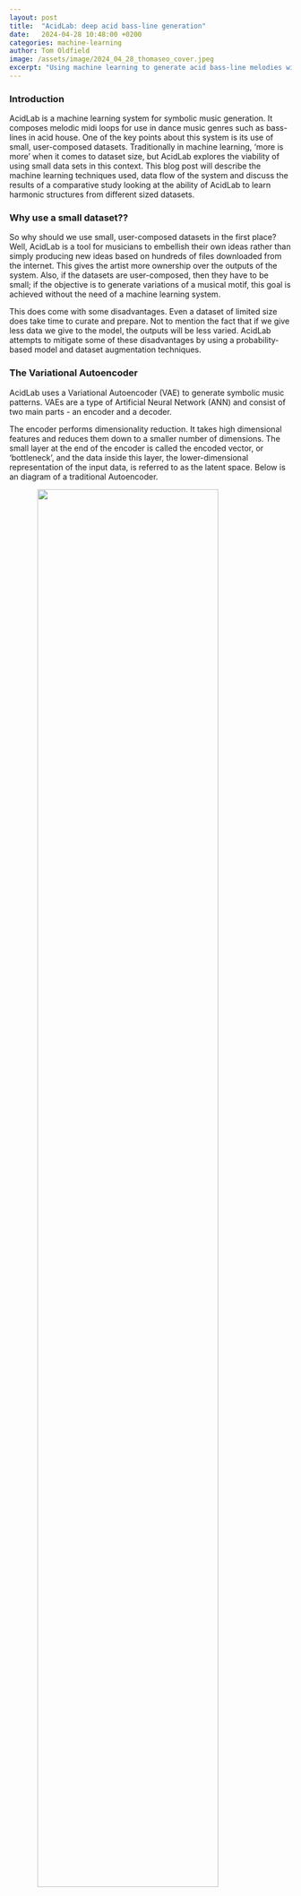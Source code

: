 ```yaml
---
layout: post
title:  "AcidLab: deep acid bass-line generation"
date:   2024-04-28 10:48:00 +0200
categories: machine-learning
author: Tom Oldfield
image: /assets/image/2024_04_28_thomaseo_cover.jpeg
excerpt: "Using machine learning to generate acid bass-line melodies with user-created datasets."
---
```

### Introduction
AcidLab is a machine learning system for symbolic music generation. It composes melodic midi loops for use in dance music genres such as bass-lines in acid house. One of the key points about this system is its use of small, user-composed datasets. Traditionally in machine learning, ‘more is more’ when it comes to dataset size, but AcidLab explores the viability of using small data sets in this context. This blog post will describe the machine learning techniques used, data flow of the system and discuss the results of a comparative study looking at the ability of AcidLab to learn harmonic structures from different sized datasets.
<br>

### Why use a small dataset??
So why should we use small, user-composed datasets in the first place? Well, AcidLab is a tool for musicians to embellish their own ideas rather than simply producing new ideas based on hundreds of files downloaded from the internet. This gives the artist more ownership over the outputs of the system. Also, if the datasets are user-composed, then they have to be small; if the objective is to generate variations of a musical motif, this goal is achieved without the need of a machine learning system.

This does come with some disadvantages. Even a dataset of limited size does take time to curate and prepare. Not to mention the fact that if we give less data we give to the model, the outputs will be less varied. AcidLab attempts to mitigate some of these disadvantages by using a probability-based model and dataset augmentation techniques.
<br>

### The Variational Autoencoder

AcidLab uses a Variational Autoencoder (VAE) to generate symbolic music patterns. VAEs are a type of Artificial Neural Network (ANN) and consist of two main parts - an encoder and a decoder.

The encoder performs dimensionality reduction. It takes high dimensional features and reduces them down to a smaller number of dimensions. The small layer at the end of the encoder is called the encoded vector, or ‘bottleneck’, and the data inside this layer, the lower-dimensional representation of the input data, is referred to as the latent space. Below is an diagram of a traditional Autoencoder.

<img src="/assets/image/2024_04_28_thomaseo_AE.jpeg" width="80%" style="display: block; margin: auto;" />
<br>

The decoder is a mirror image of the encoder. The low-dimensional representation is converted back to it’s original dimension. This type of model is often used to repair corrupted images or audio.

What makes the VAE different from a basic autoencoder is the introduction of probability to the latent space. Instead of being deterministically mapped in the latent space, values are now mapped to a distribution, typically a Gaussian distribution. Once this model is trained, the latent space distribution can sampled. Values which represent this distribution can be feed to the decoder, generating completely new outputs which ‘look like’ the training data.

<img src="/assets/image/2024_04_28_thomaseo_VAE.jpeg" width="80%" style="display: block; margin: auto;" />

<br>
<br>

### Building a dataset

To test initial designs of AcidLab, I created a data set of 50 examples. I used an Arturia KeyStepPro sequencer to generate and edit patterns and Ableton Live to record the midi data. All patterns begin on midi note 36 and last for 1 bar of 4/4. Before exporting each clip to a midi file, the notes were quantised on a 16th note grid and the tempo was set to 120 bpm. The whole process took approximately 90 minutes. Below you can see one example pattern inside the piano roll editor in Ableton Live.

<img src="/assets/image/2024_04_28_thomaseo_midi.jpeg" width="80%" style="display: block; margin: auto;" />
<br>


You can listen to some examples from the dataset here:

<audio controls>
    <source src="https://www.uio.no/english/studies/programmes/mct-master/blog/assets/image/2024_04_28_thomaseo_dataset.mp3" type="audio/mpeg">
    Your browser does not support the audio element.
</audio>
<br>
<br>

### Data processing

Once a data set was created, it required processing to be interpreted by the model. The MIDI files were imported to a python script and a piano roll extracted using the pretty_midi library. Velocity values are replaced with 1s and the upper register of notes are removed, leaving a 3 octave range from midi note 36 to 73. 

7, 9 and 10 step patterns are created by replacing notes with zeros. These pattern lengths are commonly used in acid house music for creating polyrhythms. This dataset augmentation technique is known as cropping.

<img src="/assets/image/2024_04_28_thomaseo_cropping.jpeg" width="80%" style="display: block; margin: auto;" />
<br>
<br>


### Design and Implementation

Using Tensorflow and Keras, I implemented a VAE architecture in python. Although I experimented with different numbers and sizes of hidden layers, every input layer contained 592 neurons, one for each ‘pixel’ of the example data. Here is a diagram of one tested architecture:
<img src="/assets/image/2024_04_28_thomaseo_my_vae.jpeg" width="80%" style="display: block; margin: auto;" />


The model was trained on the dataset in the same way as a traditional autoencoder, where the goal is to reconstruct the input at the output. Here are some of the results from early testing.
<img src="/assets/image/2024_04_28_thomaseo_training_outputs.jpeg" width="60%" style="display: block; margin: auto;" />


Then, randomly generated values within the boundaries of the latent space distribution are fed to the output, generating images that look similar to the inputs. These images are then processed to create monophonic patterns. The image below shows a before and after of this processing.

<img src="/assets/image/2024_04_28_thomaseo_output_mask.jpeg" width="20%" style="display: block; margin: auto;" />


Now the piano roll images are converted back into MIDI files to be approved by the musician.
<br>
<br>


### Comparative Study

A study was conducted to see how well AcidLab learns harmonic data from datasets of differing sizes. For the study, datasets were created using a combination of the original 50 examples dataset and outputs generated by the model during the design and testing process. Sizes of dataset tested were 10, 20, 50 and 100 examples and there were 2 different harmonic structures, minor and Phrygian mode - totalling 8 datasets.

The results of this study found that AcidLab does learn the harmony from its given dataset. Often 10 example datasets gave the best results. This can be expected because there is less data to choose from. Below shows a Pitch Class Transition Matrix (PCTM) for the minor 10 and 25 example datasets. PCTMs describe the relationships between different notes and are a way of displaying the harmonic relationships in a song.

<img src="/assets/image/2024_04_28_thomaseo_PCTM.jpeg" width="100%" style="display: block; margin: auto;" />
<br>


### Summary

In summary, I believe there is cause for further exploration in this area. With a better model, AcidLab could become a like a jam partner that gets better the more you play with them. Possibilities for live performance, if a transition to real-time processing is made, beckon. In the meantime, here's some outputs from the modal harmony dataset with some drum backing, enjoy!

<audio controls>
    <source src="https://www.uio.no/english/studies/programmes/mct-master/blog/assets/image/2024_04_28_thomaseo_outputs.mp3" type="audio/mpeg">
    Your browser does not support the audio element.
</audio>



<br>
<br>
<br>
<br>
<br>

### Sources

Autoencoder diagrams from this article on Towards Data Science:
https://towardsdatascience.com/understanding-variational-autoencoders-vaes-f70510919f73

Cover image by imustbedead:
https://www.pexels.com/photo/lsd-on-tongue-11481152/